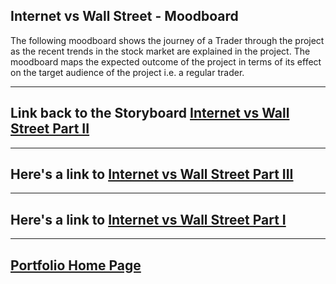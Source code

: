 ## Internet vs Wall Street - Moodboard
The following moodboard shows the journey of a Trader through the project as the recent trends in the stock market are explained in the project. 
The moodboard maps the expected outcome of the project in terms of its effect on the target audience of the project i.e. a regular trader. 

<div id="adobe-dc-view" style="width: 100%;"></div>
<script src="https://documentcloud.adobe.com/view-sdk/main.js"></script>
<script type="text/javascript">
	document.addEventListener("adobe_dc_view_sdk.ready", function(){ 
		var adobeDCView = new AdobeDC.View({clientId: "30ad8595192c407b957db4414f381cb8", divId: "adobe-dc-view"});
		adobeDCView.previewFile({
			content:{location: {url: "https://murlis97.github.io/portfolio-viz/images/Internet%20vs%20Wall%20Street.pdf"}},
			metaData:{fileName: "Internet vs Wall St - Moodboard"}
		}, {embedMode: "IN_LINE"});
	});
</script>

________

## Link back to the Storyboard [Internet vs Wall Street Part II](/portfolio-viz/storyboard.html)

________

## Here's a link to [Internet vs Wall Street Part III](/portfolio-viz/inVwallst.html)

________

## Here's a link to [Internet vs Wall Street Part I](/portfolio-viz/final_project_mjsharma.html)

________

## [Portfolio Home Page](/portfolio-viz/)
